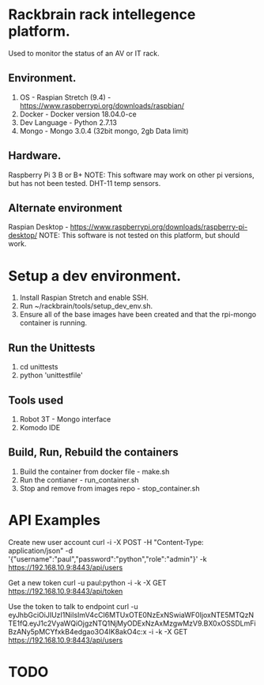 # Rackbrain rack intellegence platform.
Used to monitor the status of an AV or IT rack.

## Environment.
1. OS - Raspian Stretch (9.4) - https://www.raspberrypi.org/downloads/raspbian/
2. Docker - Docker version 18.04.0-ce
3. Dev Language - Python 2.7.13
4. Mongo - Mongo 3.0.4 (32bit mongo, 2gb Data limit)

## Hardware.
Raspberry Pi 3 B or B+
NOTE: This software may work on other pi versions, but has not been tested.
DHT-11 temp sensors.

## Alternate environment
Raspian Desktop - https://www.raspberrypi.org/downloads/raspberry-pi-desktop/
NOTE: This software is not tested on this platform, but should work.

# Setup a dev environment.
1. Install Raspian Stretch and enable SSH.
2. Run ~/rackbrain/tools/setup_dev_env.sh.
3. Ensure all of the base images have been created and that the rpi-mongo container is running.

## Run the Unittests
1. cd unittests
2. python 'unittestfile'

## Tools used
1. Robot 3T - Mongo interface
2. Komodo IDE

## Build, Run, Rebuild the containers
1. Build the container from docker file - make.sh
2. Run the contianer - run_container.sh
3. Stop and remove from images repo - stop_container.sh

# API Examples
Create new user account
curl -i -X POST -H "Content-Type: application/json" -d '{"username":"paul","password":"python","role":"admin"}' -k https://192.168.10.9:8443/api/users

Get a new token
curl -u paul:python -i -k -X GET https://192.168.10.9:8443/api/token

Use the token to talk to endpoint
curl -u eyJhbGciOiJIUzI1NiIsImV4cCI6MTUxOTE0NzExNSwiaWF0IjoxNTE5MTQzNTE1fQ.eyJ1c2VyaWQiOjgzNTQ1NjMyODExNzAxMzgwMzV9.BX0xOSSDLmFiBzANy5pMCYfxkB4edgao3O4IK8akO4c:x -i -k -X GET https://192.168.10.9:8443/api/users

# TODO
